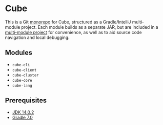 # Cube

This is a Git [monorepo](https://en.wikipedia.org/wiki/Monorepo) for Cube, structured as a Gradle/IntelliJ multi-module project. Each module builds as a separate JAR, but are included in a [multi-module project](https://docs.gradle.org/current/userguide/multi_project_builds.html) for convenience, as well as to aid source code navigation and local debugging.

## Modules

- `cube-cli`
- `cube-client`
- `cube-cluster`
- `cube-core`
- `cube-lang`

## Prerequisites

- [JDK 14.0.2](https://www.oracle.com/java/technologies/javase/jdk14-archive-downloads.html)
- [Gradle 7.0](https://gradle.org/releases)